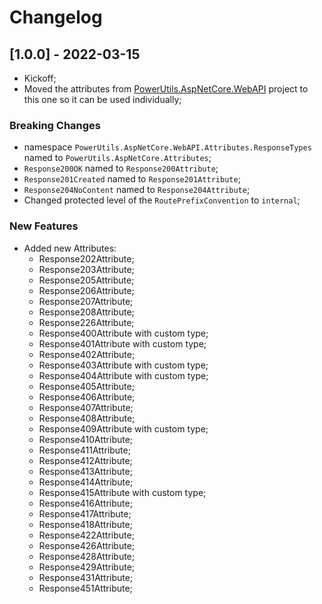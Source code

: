 # Changelog




## [1.0.0] - 2022-03-15

- Kickoff;
- Moved the attributes from [PowerUtils.AspNetCore.WebAPI](https://github.com/TechNobre/PowerUtils.AspNetCore.WebAPI) project to this one so it can be used individually;


### Breaking Changes

- namespace `PowerUtils.AspNetCore.WebAPI.Attributes.ResponseTypes` named to `PowerUtils.AspNetCore.Attributes`;
- `Response200OK` named to `Response200Attribute`;
- `Response201Created` named to `Response201Attribute`;
- `Response204NoContent` named to `Response204Attribute`;
- Changed protected level of the `RoutePrefixConvention` to `internal`;


### New Features

- Added new Attributes:
  - Response202Attribute;
  - Response203Attribute;
  - Response205Attribute;
  - Response206Attribute;
  - Response207Attribute;
  - Response208Attribute;
  - Response226Attribute;
  - Response400Attribute with custom type;
  - Response401Attribute with custom type;
  - Response402Attribute;
  - Response403Attribute with custom type;
  - Response404Attribute with custom type;
  - Response405Attribute;
  - Response406Attribute;
  - Response407Attribute;
  - Response408Attribute;
  - Response409Attribute with custom type;
  - Response410Attribute;
  - Response411Attribute;
  - Response412Attribute;
  - Response413Attribute;
  - Response414Attribute;
  - Response415Attribute with custom type;
  - Response416Attribute;
  - Response417Attribute;
  - Response418Attribute;
  - Response422Attribute;
  - Response426Attribute;
  - Response428Attribute;
  - Response429Attribute;
  - Response431Attribute;
  - Response451Attribute;
